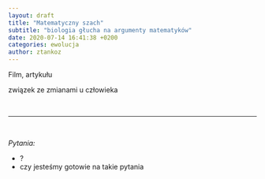 ```yaml
---
layout: draft
title: "Matematyczny szach"
subtitle: "biologia głucha na argumenty matematyków"
date: 2020-07-14 16:41:38 +0200
categories: ewolucja
author: ztankoz
---
```


Film, artykułu

związek ze zmianami u człowieka

<br>
<hr>
<br>

_Pytania:_

- ?
- czy jesteśmy gotowie na takie pytania
